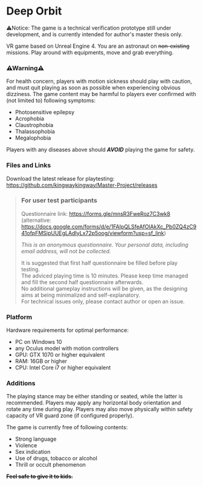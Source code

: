 # Deep Orbit

⚠Notice: The game is a technical verification prototype still under development, and is currently intended for author's master thesis only. 

VR game based on Unreal Engine 4. You are an astronaut on ~~non-existing~~ missions. Play around with equipments, move and grab everything. 

### ⚠Warning⚠

For health concern, players with motion sickness should play with caution, and must quit playing as soon as possible when experiencing obvious dizziness. 
The game content may be harmful to players ever confirmed with (not limited to) following symptoms: 

- Photosensitive epilepsy
- Acrophobia
- Claustrophobia
- Thalassophobia
- Megalophobia

Players with any diseases above should ***AVOID*** playing the game for safety. 

### Files and Links

Download the latest release for playtesting: https://github.com/kingwaykingway/Master-Project/releases


> ### For user test participants 
>
> Questionnaire link: https://forms.gle/mnsR3FweRoz7C3wk8
\
> (alternative: https://docs.google.com/forms/d/e/1FAIpQLSfeAfOlAkXc_Pb0ZQ4zC941ofpFMSipUUEgLAdIyLx72p5oog/viewform?usp=sf_link)
> 
> *This is an anonymous questionnaire. Your personal data, including email address, will not be collected.*
> 
> It is suggested that first half questionnaire be filled before play testing. 
\
> The adviced playing time is 10 minutes. Please keep time managed and fill the second half questionnaire afterwards. 
\
> No additional gameplay instructions will be given, as the designing aims at being minimalized and self-explanatory. 
\
> For technical issues only, please contact author or open an issue. 

### Platform

Hardware requirements for optimal performance: 

- PC on Windows 10 
- any Oculus model with motion controllers
- GPU: GTX 1070 or higher equivalent
- RAM: 16GB or higher
- CPU:  Intel Core i7 or higher equivalent

### Additions

The playing stance may be either standing or seated, while the latter is recommended. 
Players may apply any horizontal body orientation and rotate any time during play. 
Players may also move physically within safety capacity of VR guard zone (if configured properly).

The game is currently free of following contents: 

-	Strong language
-	Violence
-	Sex indication
-	Use of drugs, tobacco or alcohol
-	Thrill or occult phenomenon

~~**Feel safe to give it to kids.**~~
